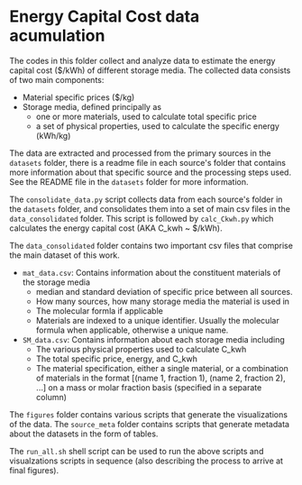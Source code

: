 # Energy Capital Cost data acumulation

The codes in this folder collect and analyze data to estimate the energy capital cost ($/kWh) of different storage media. The collected data consists of two main components:

* Material specific prices ($/kg)
* Storage media, defined principally as
    * one or more materials, used to calculate total specific price
    * a set of physical properties, used to calculate the specific energy (kWh/kg)


The data are extracted and processed from the primary sources in the `datasets` folder, there is a readme file in each source's folder that contains more information about that specific source and the processing steps used. See the README file in the `datasets` folder for more information. 

The `consolidate_data.py` script collects data from each source's folder in the `datasets` folder, and consolidates them into a set of main csv files in the `data_consolidated` folder. This script is followed by `calc_Ckwh.py` which calculates the energy capital cost (AKA C_kwh ~ $/kWh). 

The `data_consolidated` folder contains two important csv files that comprise the main dataset of this work.

 * `mat_data.csv`: Contains information about the constituent materials of the storage media
    * median and standard deviation of specific price between all sources. 
    * How many sources, how many storage media the material is used in
    * The molecular formla if applicable
    * Materials are indexed to a unique identifier. Usually the molecular formula when applicable, otherwise a unique name. 
* `SM_data.csv`: Contains information about each storage media including
    * The various physical properties used to calculate C_kwh
    * The total specific price, energy, and C_kwh
    * The material specification, either a single material, or a combination of materials in the format [(name 1, fraction 1), (name 2, fraction 2), ...] on a mass or molar fraction basis (specified in a separate column)

The `figures` folder contains various scripts that generate the visualizations of the data. 
The `source_meta` folder contains scripts that generate metadata about the datasets in the form of tables. 

The `run_all.sh` shell script can be used to run the above scripts and visualzations scripts in sequence (also describing the process to arrive at final figures). 
